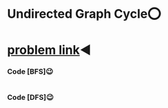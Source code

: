 # Undirected Graph Cycle⭕

# [problem link](https://www.geeksforgeeks.org/problems/detect-cycle-in-an-undirected-graph/1)◀️

### Code [BFS]😉

```c++

```

### Code [DFS]😉

```c++

```